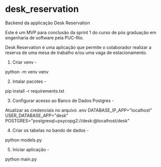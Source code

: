 # desk_reservation
Backend da applicação Desk Reservation

Este é um MVP para conclusão da sprint 1 do curso de pós graduação em engenharia de software pela PUC-Rio.

Desk Reservation é uma aplicação que permite o colaborador realizar a reserva de uma mesa de trabalho e/ou uma vaga de estacionamento.


1. Criar venv -

python -m venv venv

2. Intalar pacotes - 

pip install -r requirements.txt

3. Configurar acesso ao Banco de Dados Postgres - 

Atualizar as credenciais no arquivo .env
DATABASE_IP_APP="localhost"
USER_DATABASE_APP="desk"
POSTGRES="postgresql+psycopg2://desk:@localhost/desk"

4. Criar os tabelas no bando de dados -

python models.py

5. Iniciar aplicação - 

python main.py


